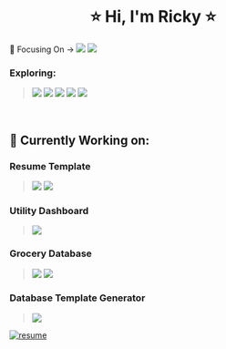 <body>
  
  <h1 align="center"> ⭐ Hi, I'm Ricky ⭐ </h1>
  
  🌱 Focusing On -> 
  ![](https://raster.shields.io/badge/-React-blue)
  ![](https://raster.shields.io/badge/-TypeScript-blueviolet)
  
  ### Exploring: 
  > ![](https://raster.shields.io/badge/-Flask-red) 
  ![](https://raster.shields.io/badge/-Rust-orange)
  ![](https://raster.shields.io/badge/-Django-green)
  ![](https://raster.shields.io/badge/-React-blue)
  ![](https://raster.shields.io/badge/-TypeScript-blueviolet)
  
  
  <br>
  
  ## 🔭 Currently Working on:
  
  ### Resume Template
  > ![](https://raster.shields.io/badge/-JavaScript-brightgreen) ![](https://raster.shields.io/badge/-React-blue)
  
  ### Utility Dashboard 
  > ![](https://raster.shields.io/badge/JavaScript-React-blue)
  
 
  ### Grocery Database 
  > ![](https://raster.shields.io/badge/-JavaScript-brightgreen?style=flat-square) ![](https://raster.shields.io/badge/-React-blue?style=flat-square) 
  
  ### Database Template Generator 
  > ![](https://raster.shields.io/badge/JavaScript-React-blue?style=flat-square)
    
  [![resume](https://raster.shields.io/badge/my-resume-2774AE?style=flat-square)](https://rickyg365.github.io/resume)
  
  
<!--   <div align="center">
     <a href="https://rickyg365.github.io/" >
       <img src="https://raster.shields.io/badge/my-resume-2774AE?style=flat-square" alt="resume"/>
     </a>
  </div> -->
    
</body>

